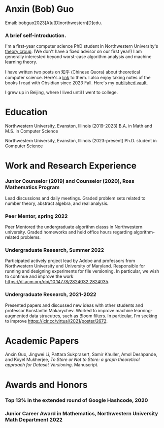 # Anxin (Bob) Guo
Email: bobguo2023[A]u[D]northwestern[D]edu. 

### A brief self-introduction.
I'm a first-year computer science PhD student in Northwestern University's [theory croup](https://theory.cs.northwestern.edu/). (We don't have a fixed advisor on our first year!) I am generally interested beyond worst-case algorithm analysis and machine learning theory. 

I have written two posts on 知乎 (Chinese Quora) about theoretical computer science. Here's a [link](https://zhuanlan.zhihu.com/p/643661983) to them. I also enjoy taking notes of the books I read with Obsidian since 2023 Fall. Here's my [published vault]([https://website-name.com](https://publish.obsidian.md/anxinguo)).

I grew up in Beijing, where I lived until I went to college. 

# Education
Northwestern University, Evanston, Illinois (2019-2023)
B.A. in Math and M.S. in Computer Science

Northwestern University, Evanston, Illinois (2023-present)
Ph.D. student in Computer Science

# Work and Research Experience
### Junior Counselor (2019) and Counselor (2020), Ross Mathematics Program
Lead discussions and daily meetings. Graded problem sets related to number theory, abstract algebra, and real analysis. 

### Peer Mentor, spring 2022
Peer Mentored the undergraduate algorithm classs in Northwestern university. Graded homeworks and held office hours regarding algorithm-related problems. 

### Undergraduate Research, Summer 2022
Participated actively project lead by Adobe and professors from Northwestern University and University of Maryland. Responsible for running and designing experiments for file versioning. In particular, we wish to continue and improve the work https://dl.acm.org/doi/10.14778/2824032.2824035. 

### Undergraduate Research, 2021-2022
Presented papers and discussed new ideas with other students and professor Konstantin Makarychev. Worked to improve machine learning-augmented data strucutres, such as Bloom filters. In particular, I'm seeking to improve https://iclr.cc/virtual/2021/poster/2672. 

# Academic Papers
Anxin Guo, Jingwei Li, Pattara Sukprasert, Samir Khuller, Amol Deshpande, and  Koyel Mukherjee, _To Store or Not to Store: a graph theoretical approach for Dataset Versioning_. Manuscript. 

# Awards and Honors
### Top 13% in the extended round of Google Hashcode, 2020
### Junior Career Award in Mathematics, Northwestern University Math Department 2022
